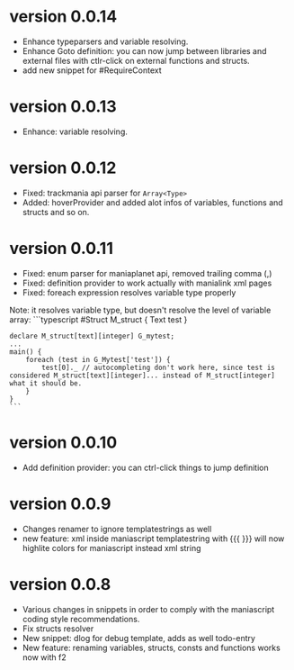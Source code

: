 # version 0.0.14
* Enhance typeparsers and variable resolving.
* Enhance Goto definition: you can now jump between libraries and external files with ctlr-click on external functions and structs.
* add new snippet for #RequireContext

# version 0.0.13
* Enhance: variable resolving.

# version 0.0.12
* Fixed: trackmania api parser for `Array<Type>`
* Added: hoverProvider and added alot infos of variables, functions and structs and so on.

# version 0.0.11
* Fixed: enum parser for maniaplanet api, removed trailing comma (,)
* Fixed: definition provider to work actually with manialink xml pages
* Fixed: foreach expression resolves variable type properly

Note: it resolves variable type, but doesn't resolve the level of variable array:
	```typescript
	#Struct M_struct { 
		Text test
	}
	
	declare M_struct[text][integer] G_mytest;
	...
	main() {
		foreach (test in G_Mytest['test']) {
			test[0]._ // autocompleting don't work here, since test is considered M_struct[text][integer]... instead of M_struct[integer] what it should be.			
		}
	}
	```

# version 0.0.10
* Add definition provider: you can ctrl-click things to jump definition

# version 0.0.9
* Changes renamer to ignore templatestrings as well
* new feature: xml inside maniascript templatestring with {{{ }}} will now highlite colors for maniascript instead xml string

# version 0.0.8
* Various changes in snippets in order to comply with the maniascript coding style recommendations.
* Fix structs resolver
* New snippet: dlog for debug template, adds as well todo-entry
* New feature: renaming variables, structs, consts and functions works now with f2